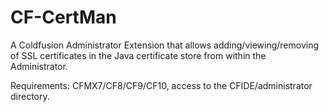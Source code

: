 # CF-CertMan
A Coldfusion Administrator Extension that allows adding/viewing/removing of SSL certificates in the Java certificate store from within the Administrator.

Requirements:
CFMX7/CF8/CF9/CF10, access to the CFIDE/administrator directory.
